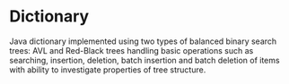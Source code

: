 # Dictionary
Java dictionary implemented using two types of balanced binary search trees: AVL and Red-Black trees handling basic operations such as searching, insertion, deletion, batch insertion and batch deletion of items with ability to investigate properties of tree structure. 
